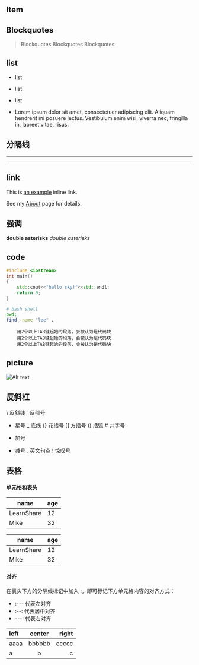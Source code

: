 ## Item

## Blockquotes
> Blockquotes
Blockquotes
Blockquotes


## list
* list
+ list
- list

*   Lorem ipsum dolor sit amet, consectetuer adipiscing elit.
     Aliquam hendrerit mi posuere lectus. Vestibulum enim wisi,
    viverra nec, fringilla in, laoreet vitae, risus.
    
    
    
## 分隔线

***

---

## link
This is [an example](http://example.com/ "Title") inline link.

See my [About](/about/) page for details.

## 强调
**double asterisks**
*double asterisks*

## code 
```cpp
#include <iostream>
int main()
{
	std::cout<<"hello sky!"<<std::endl;
	return 0;
}

```

``` sh
# bash shell
pwd;
find -name "lee" .

```

		用2个以上TAB键起始的段落，会被认为是代码块
		用2个以上TAB键起始的段落，会被认为是代码块
		用2个以上TAB键起始的段落，会被认为是代码块
		
		

## picture
![Alt text](/path/to/img.jpg)



## 反斜杠
\   反斜线
`   反引号
*   星号
_   底线
{}  花括号
[]  方括号
()  括弧
\#   井字号
+   加号
-   减号
.   英文句点
!   惊叹号

## 表格
#### 单元格和表头
name | age
--- | ---
LearnShare | 12
Mike |  32


|    name    | age |
| ---------- | --- |
| LearnShare |  12 |
| Mike       |  32 |


#### 对齐
在表头下方的分隔线标记中加入 :，即可标记下方单元格内容的对齐方式：
* :--- 代表左对齐
* :--: 代表居中对齐
* ---: 代表右对齐

| left | center | right |
| :--- | :----: | ----: |
| aaaa | bbbbbb | ccccc |
| a    | b      | c     |


